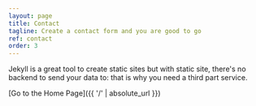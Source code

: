 ```yaml
---
layout: page
title: Contact
tagline: Create a contact form and you are good to go
ref: contact
order: 3
---
```


Jekyll is a great tool to create static sites but with static site, there's no backend to send your data to: that is why you need a third part service.

[Go to the Home Page]({{ '/' | absolute_url }})
